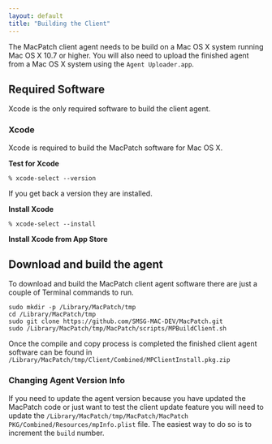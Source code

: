 ```yaml
---
layout: default
title: "Building the Client"
---
```


The MacPatch client agent needs to be build on a Mac OS X system running Mac OS X 10.7 or higher. You will also need to upload the finished agent from a Mac OS X system using the `Agent Uploader.app`.

## Required Software
Xcode is the only required software to build the client agent.

### Xcode
Xcode is required to build the MacPatch software for Mac OS X.

**Test for Xcode**

	% xcode-select --version

If you get back a version they are installed.

**Install Xcode**

	% xcode-select --install

**Install Xcode from App Store**

## Download and build the agent
To download and build the MacPatch client agent software there are just a couple of Terminal commands to run.

	sudo mkdir -p /Library/MacPatch/tmp
	cd /Library/MacPatch/tmp
	sudo git clone https://github.com/SMSG-MAC-DEV/MacPatch.git
	sudo /Library/MacPatch/tmp/MacPatch/scripts/MPBuildClient.sh
	
Once the compile and copy process is completed the finished client agent software can be found in `/Library/MacPatch/tmp/Client/Combined/MPClientInstall.pkg.zip`

### Changing Agent Version Info

If you need to update the agent version because you have updated the MacPatch code or just want to test the client update feature you will need to update the `/Library/MacPatch/tmp/MacPatch/MacPatch PKG/Combined/Resources/mpInfo.plist` file. The easiest way to do so is to increment the `build` number.
